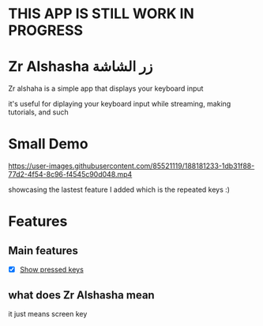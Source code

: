 # THIS APP IS STILL WORK IN PROGRESS
# Zr Alshasha زر الشاشة
Zr alshaha is a simple app that displays your keyboard input 

it's useful for diplaying your keyboard input while streaming, making tutorials, and such

# Small Demo


https://user-images.githubusercontent.com/85521119/188181233-1db31f88-77d2-4f54-8c96-f4545c90d048.mp4

showcasing the lastest feature I added which is the repeated keys :)

# Features
## Main features

- [x] [Show pressed keys](https://github.com/BKSalman/zr-alshasha/issues/1)

## what does Zr Alshasha mean
it just means screen key
